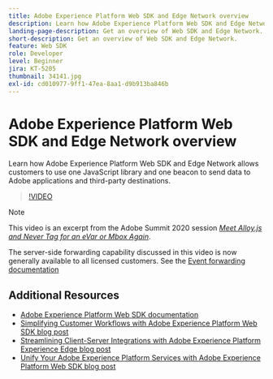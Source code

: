 ```yaml
---
title: Adobe Experience Platform Web SDK and Edge Network overview
description: Learn how Adobe Experience Platform Web SDK and Edge Network allows customers to use one JavaScript library and one beacon to send data to Adobe applications and third-party destinations.
landing-page-description: Get an overview of Web SDK and Edge Network. 
short-description: Get an overview of Web SDK and Edge Network. 
feature: Web SDK
role: Developer
level: Beginner
jira: KT-5205
thumbnail: 34141.jpg
exl-id: cd010977-9ff1-47ea-8aa1-d9b913ba846b
---
```

# Adobe Experience Platform Web SDK and Edge Network overview

Learn how Adobe Experience Platform Web SDK and Edge Network allows customers to use one JavaScript library and one beacon to send data to Adobe applications and third-party destinations.

>[!VIDEO](https://video.tv.adobe.com/v/34141?quality=12&learn=on)

>[!NOTE]
>
>This video is an excerpt from the Adobe Summit 2020 session *[Meet Alloy.js and Never Tag for an eVar or Mbox Again](https://business.adobe.com/summit/2020/with-alloy-js-never-tag-for-an-evar-or-mbox-again.html)*.
>
>The server-side forwarding capability discussed in this video is now generally available to all licensed customers. See the [Event forwarding documentation](https://experienceleague.adobe.com/docs/experience-platform/tags/event-forwarding/overview.html)

## Additional Resources

* [Adobe Experience Platform Web SDK documentation](https://experienceleague.adobe.com/docs/experience-platform/edge/home.html)
* [Simplifying Customer Workflows with Adobe Experience Platform Web SDK blog post](https://medium.com/adobetech/simplifying-customer-workflows-with-adobe-experience-platform-web-sdk-4e54fe134f4a)
* [Streamlining Client-Server Integrations with Adobe Experience Platform Experience Edge blog post](https://medium.com/adobetech/streamlining-client-server-integrations-with-adobe-experience-platform-experience-edge-1caaef887172)
* [Unify Your Adobe Experience Platform Services with Adobe Experience Platform Web SDK blog post](https://medium.com/adobetech/unify-your-adobe-experience-platform-services-with-adobe-experience-platform-web-sdk-75cf6851a9fc)
